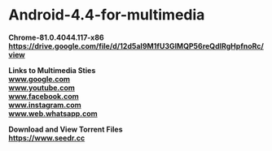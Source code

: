 # Android-4.4-for-multimedia

<b> Chrome-81.0.4044.117-x86  <b> <br>
https://drive.google.com/file/d/12d5al9M1fU3GIMQP56reQdIRgHpfnoRc/view <br>

<b> Links to Multimedia Sties  </b>  <br>
www.google.com <br>
www.youtube.com <br>
www.facebook.com <br>
www.instagram.com <br>
www.web.whatsapp.com <br>

<b> Download and View Torrent Files </b> <br>
https://www.seedr.cc <br>
